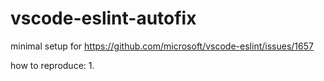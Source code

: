 # vscode-eslint-autofix

minimal setup for https://github.com/microsoft/vscode-eslint/issues/1657

how to reproduce: 
1. 
